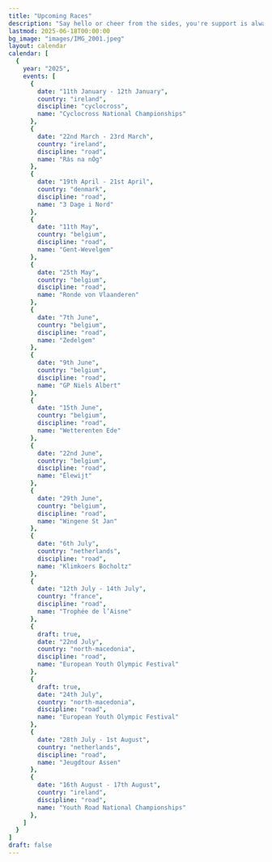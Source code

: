 ```yaml
---
title: "Upcoming Races"
description: "Say hello or cheer from the sides, you're support is always appreciated."
lastmod: 2025-06-18T00:00:00
bg_image: "images/IMG_2001.jpeg"
layout: calendar
calendar: [
  {
    year: "2025",
    events: [
      {
        date: "11th January - 12th January",
        country: "ireland",
        discipline: "cyclocross",
        name: "Cyclocross National Championships"
      },
      {
        date: "22nd March - 23rd March",
        country: "ireland",
        discipline: "road",
        name: "Rás na nÓg"
      },
      {
        date: "19th April - 21st April",
        country: "denmark",
        discipline: "road",
        name: "3 Dage i Nord"
      },
      {
        date: "11th May",
        country: "belgium",
        discipline: "road",
        name: "Gent-Wevelgem"
      },
      {
        date: "25th May",
        country: "belgium",
        discipline: "road",
        name: "Ronde von Vlaanderen"
      },
      {
        date: "7th June",
        country: "belgium",
        discipline: "road",
        name: "Zedelgem"
      },
      {
        date: "9th June",
        country: "belgium",
        discipline: "road",
        name: "GP Niels Albert"
      },
      {
        date: "15th June",
        country: "belgium",
        discipline: "road",
        name: "Wetterenten Ede"
      },
      {
        date: "22nd June",
        country: "belgium",
        discipline: "road",
        name: "Elewijt"
      },
      {
        date: "29th June",
        country: "belgium",
        discipline: "road",
        name: "Wingene St Jan"
      },
      {
        date: "6th July",
        country: "netherlands",
        discipline: "road",
        name: "Klimkoers Bocholtz"
      },
      {
        date: "12th July - 14th July",
        country: "france",
        discipline: "road",
        name: "Trophée de l’Aisne"
      },
      {
        draft: true,
        date: "22nd July",
        country: "north-macedonia",
        discipline: "road",
        name: "European Youth Olympic Festival"
      },
      {
        draft: true,
        date: "24th July",
        country: "north-macedonia",
        discipline: "road",
        name: "European Youth Olympic Festival"
      },
      {
        date: "28th July - 1st August",
        country: "netherlands",
        discipline: "road",
        name: "Jeugdtour Assen"
      },
      {
        date: "16th August - 17th August",
        country: "ireland",
        discipline: "road",
        name: "Youth Road National Championships"
      },
    ]
  }
]
draft: false
---
```

